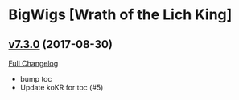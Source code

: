 # BigWigs [Wrath of the Lich King]

## [v7.3.0](https://github.com/BigWigsMods/BigWigs_WrathOfTheLichKing/tree/v7.3.0) (2017-08-30)
[Full Changelog](https://github.com/BigWigsMods/BigWigs_WrathOfTheLichKing/compare/v7.2.1...v7.3.0)

- bump toc  
- Update koKR for toc (#5)  
